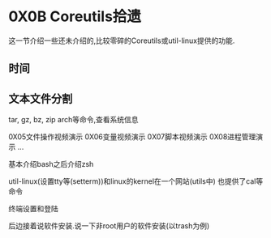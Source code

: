 # 0X0B Coreutils拾遗

这一节介绍一些还未介绍的,比较零碎的Coreutils或util-linux提供的功能.

## 时间


## 文本文件分割

tar, gz, bz, zip
arch等命令,查看系统信息



0X05文件操作视频演示
0X06变量视频演示
0X07脚本视频演示
0X08进程管理演示
...


基本介绍bash之后介绍zsh

util-linux(设置tty等(setterm))和linux的kernel在一个网站(utils中)
也提供了cal等命令

终端设置和登陆


后边接着说软件安装.说一下非root用户的软件安装(以trash为例)